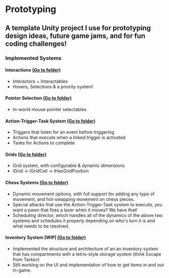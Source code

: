 # Prototyping
## A template Unity project I use for prototyping design ideas, future game jams, and for fun coding challenges!


### Implemented Systems
#### Interactions [(Go to folder)](https://github.com/ElliotHume/project-prototyping/tree/main/Assets/_Prototyping/Scripts/Interactions)
- Interactors + Interactables
- Hovers, Selections & a priority system!
#### Pointer Selection [(Go to folder)](https://github.com/ElliotHume/project-prototyping/tree/main/Assets/_Prototyping/Scripts/PointerSelectables)
- In-world mouse pointer selectables
#### Action-Trigger-Task System [(Go to folder)](https://github.com/ElliotHume/project-prototyping/tree/main/Assets/_Prototyping/Scripts/ActionTriggers)
- Triggers that listen for an event before triggering
- Actions that execute when a linked trigger is activated
- Tasks for Actions to complete
#### Grids [(Go to folder)](https://github.com/ElliotHume/project-prototyping/tree/main/Assets/_Prototyping/Scripts/Grids/Core)
- Grid system, with configurable & dynamic dimensions
- IGrid -> IGridCell -> IHasGridPosition
#### Chess Systems [(Go to folder)](https://github.com/ElliotHume/project-prototyping/tree/main/Assets/_Prototyping/Scripts/Chess)
- Dynamic movement options, with full support for adding any type of movement, and hot-swapping movement on chess pieces.
- Special attacks that use the Action-Trigger-Task system to execute, you want a pawn that fires a laser when it moves? We have that!
- Scheduling director, which handles all of the dynamics of the above two systems and schedules it properly depending on who's turn it is and what needs to be resolved.
#### Inventory System [WIP] [(Go to folder)](https://github.com/ElliotHume/project-prototyping/tree/main/Assets/_Prototyping/Scripts/Inventories)
- Implemented the structure and architecture of an an inventory system that has compartments with a tetris-style storage system (think Escape from Tarkov)
- Still working on the UI and implementation of how to get items in and out in-game.
